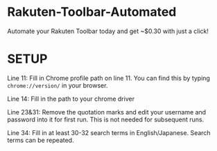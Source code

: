 # Rakuten-Toolbar-Automated
Automate your Rakuten Toolbar today and get ~$0.30 with just a click!
# SETUP
Line 11: Fill in Chrome profile path on line 11. You can find this by typing `chrome://version/` in your browser.

Line 14: Fill in the path to your chrome driver

Line 23&31: Remove the quotation marks and edit your username and password into it for first run. This is not needed for subsequent runs.

Line 34: Fill in at least 30-32 search terms in English/Japanese. Search terms can be repeated.

